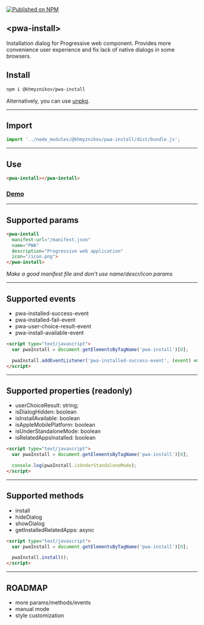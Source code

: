 [![Published on NPM](https://img.shields.io/npm/v/@khmyznikov/pwa-install.svg)](https://www.npmjs.com/package/@khmyznikov/pwa-install)

## \<pwa-install\>

Installation dialog for Progressive web component. Provides more convenience user experience and fix lack of native dialogs in some browsers.


## Install

```bash
npm i @khmyznikov/pwa-install
```

Alternatively, you can use [unpkg](https://unpkg.com).

---

## Import

```js
import '../node_modules/@khmyznikov/pwa-install/dist/bundle.js';
```

---

## Use

```html
<pwa-install></pwa-install>
```

### **[Demo](https://www.khmyznikov.com/pwa-install/)**

---

## Supported params
```html
<pwa-install       
  manifest-url="/manifest.json"
  name="PWA"
  description="Progressive web application"
  icon="/icon.png">
</pwa-install>
```
*Make a good manifest file and don't use name/descr/icon params*

---

## Supported events
- pwa-installed-success-event
- pwa-installed-fail-event
- pwa-user-choice-result-event
- pwa-install-available-event

```html
<script type="text/javascript">
  var pwaInstall = document.getElementsByTagName('pwa-install')[0];

  pwaInstall.addEventListener('pwa-installed-success-event', (event) => {console.log(event.detail.message)});
</script>
```

---

## Supported properties (readonly)
- userChoiceResult: string;
- isDialogHidden: boolean
- isInstallAvailable: boolean
- isAppleMobilePlatform: boolean
- isUnderStandaloneMode: boolean
- isRelatedAppsInstalled: boolean

```html
<script type="text/javascript">
  var pwaInstall = document.getElementsByTagName('pwa-install')[0];

  console.log(pwaInstall.isUnderStandaloneMode);
</script>
```

---

## Supported methods
- install
- hideDialog
- showDialog
- getInstalledRelatedApps: async

```html
<script type="text/javascript">
  var pwaInstall = document.getElementsByTagName('pwa-install')[0];

  pwaInstall.install();
</script>
```

---

## ROADMAP
- more params/methods/events
- manual mode
- style customization